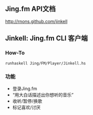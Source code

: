 ## Jing.fm API文档

<http://rnons.github.com/jinkell>

## Jinkell: Jing.fm CLI 客户端

### How-To

    runhaskell Jing/FM/Player/Jinkell.hs

### 功能

- 登录Jing.fm
- “用大白话描述出你想听的音乐”
- 收听/暂停/换歌
- 标记喜欢/讨厌 
